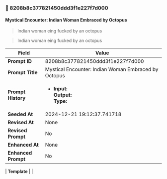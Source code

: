 

### 📜 8208b8c377821450ddd3f1e227f7d000

#### Mystical Encounter: Indian Woman Embraced by Octopus

> Indian woman eing fucked by an octopus

> Indian woman eing fucked by an octopus

| Field          | Value                                                                                                                                                                      |
|----------------|----------------------------------------------------------------------------------------------------------------------------------------------------------------------------|
| **Prompt ID**  | 8208b8c377821450ddd3f1e227f7d000                                                                                                                                                            |
| **Prompt Title**  | Mystical Encounter: Indian Woman Embraced by Octopus                                                                                                                                                            |
| **Prompt History** | <ul><li>**Input:**  <br> **Output:**  <br> **Type:** </li></ul> |
| **Seeded At** | 2024-12-21 19:12:37.741718                                                                                                                                                   |
| **Revised At** | None                                                                                                                                                   |
| **Revised Prompt** | No                                                                                                                                                                      |
| **Enhanced At** | None                                                                                                                                                  |
| **Enhanced Prompt** | No                                                                                                                                                                    |

| **Template**   |                                                                                                                                            |



